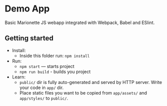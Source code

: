 # Demo App
Basic Marionette JS webapp integrated with Webpack, Babel and ESlint.

## Getting started

* Install:
    * Inside this folder run: `npm install`
* Run:
    * `npm start` — starts project
    * `npm run build` - builds you project
* Learn:
    * `public/` dir is fully auto-generated and served by HTTP server.  Write your code in `app/` dir.
    * Place static files you want to be copied from `app/assets/` and `app/styles/` to `public/`.
